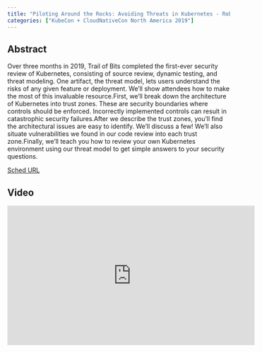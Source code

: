 ```yaml
---
title: "Piloting Around the Rocks: Avoiding Threats in Kubernetes - Robert Tonic & Stefan Edwards, Trail of Bits"
categories: ["KubeCon + CloudNativeCon North America 2019"]
---
```


## Abstract

Over three months in 2019, Trail of Bits completed the first-ever security review of Kubernetes, consisting of source review, dynamic testing, and threat modeling. One artifact, the threat model, lets users understand the risks of any given feature or deployment. We’ll show attendees how to make the most of this invaluable resource.First, we’ll break down the architecture of Kubernetes into trust zones. These are security boundaries where controls should be enforced. Incorrectly implemented controls can result in catastrophic security failures.After we describe the trust zones, you’ll find the architectural issues are easy to identify. We’ll discuss a few! We’ll also situate vulnerabilities we found in our code review into each trust zone.Finally, we’ll teach you how to review your own Kubernetes environment using our threat model to get simple answers to your security questions.

[Sched URL](https://kccncna19.sched.com/event/e590e929056a27418462e04008d20fe8)

## Video

<iframe width='560' height='315' src='https://www.youtube.com/embed/ngOcy_FTPRU' frameborder='0' allow='accelerometer; autoplay; encrypted-media; gyroscope; picture-in-picture' allowfullscreen></iframe>
